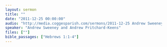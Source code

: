 ```yaml
---
layout: sermon
title: ""
date: "2011-12-25 00:00:00"
audio: "http://media.coggesparish.com/sermons/2011-12-25 Andrew Sweeney and Andrew Pritchard-Keens.mp3"
speaker: "Andrew Sweeney and Andrew Pritchard-Keens"
files: [""]
bible_passages: ["Hebrews 1:1-4"]
---
```

